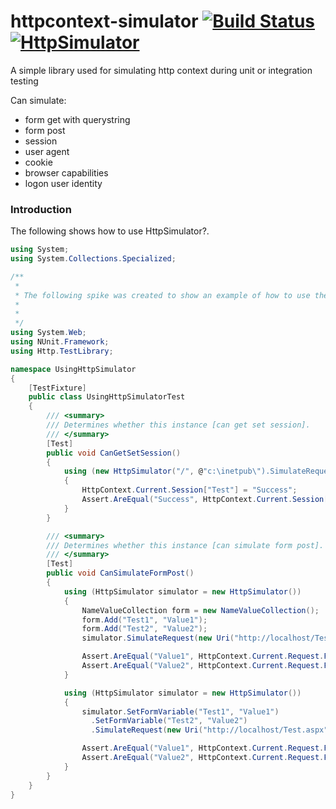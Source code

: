 httpcontext-simulator [![Build Status](https://img.shields.io/travis/ferronrsmith/httpcontext-simulator.svg)](https://travis-ci.org/ferronrsmith/httpcontext-simulator) [![HttpSimulator](https://img.shields.io/nuget/v/HttpSimulator.svg)](https://www.nuget.org/packages/HttpSimulator)
=====================

A simple library used for simulating http context during unit or integration testing

Can simulate:
- form get with querystring
- form post
- session
- user agent
- cookie
- browser capabilities
- logon user identity

### Introduction
The following shows how to use HttpSimulator?.

```csharp
using System;
using System.Collections.Specialized;

/**
 *
 * The following spike was created to show an example of how to use the HttpSimuator library
 *
 *
 */
using System.Web;
using NUnit.Framework;
using Http.TestLibrary;

namespace UsingHttpSimulator
{
    [TestFixture]
    public class UsingHttpSimulatorTest
    {
        /// <summary>
        /// Determines whether this instance [can get set session].
        /// </summary>
        [Test]
        public void CanGetSetSession()
        {
            using (new HttpSimulator("/", @"c:\inetpub\").SimulateRequest())
            {
                HttpContext.Current.Session["Test"] = "Success";
                Assert.AreEqual("Success", HttpContext.Current.Session["Test"]);
            }
        }

        /// <summary>
        /// Determines whether this instance [can simulate form post].
        /// </summary>
        [Test]
        public void CanSimulateFormPost()
        {
            using (HttpSimulator simulator = new HttpSimulator())
            {
                NameValueCollection form = new NameValueCollection();
                form.Add("Test1", "Value1");
                form.Add("Test2", "Value2");
                simulator.SimulateRequest(new Uri("http://localhost/Test.aspx"), form);

                Assert.AreEqual("Value1", HttpContext.Current.Request.Form["Test1"]);
                Assert.AreEqual("Value2", HttpContext.Current.Request.Form["Test2"]);
            }

            using (HttpSimulator simulator = new HttpSimulator())
            {
                simulator.SetFormVariable("Test1", "Value1")
                  .SetFormVariable("Test2", "Value2")
                  .SimulateRequest(new Uri("http://localhost/Test.aspx"));

                Assert.AreEqual("Value1", HttpContext.Current.Request.Form["Test1"]);
                Assert.AreEqual("Value2", HttpContext.Current.Request.Form["Test2"]);
            }
        }
    }
}
```
